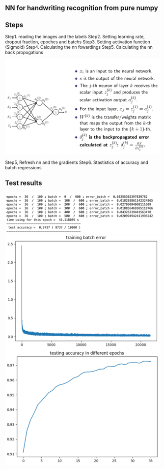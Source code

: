 ## NN for handwriting recognition from pure numpy



## Steps

Step1. reading the images and the labels
Step2. Setting learning rate, dropout fraction, epoches and batchs
Step3. Setting activation function (Sigmoid)
Step4. Calculating the nn fowardings
Step5. Calculating the nn back propogations

![Pic](images/BackPropagations.png)

Step5, Refresh nn and the gradients
Step6. Stastistics of accuracy and batch regressions


## Test results


![Pic](images/Results.png)
![Pic](images/BatchError.png)
![Pic](images/TestingResults.png)
